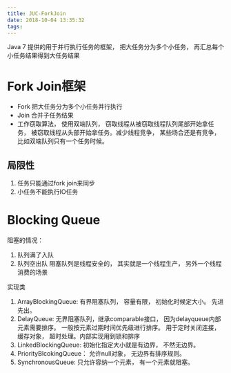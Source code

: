 ```yaml
---
title: JUC-ForkJoin
date: 2018-10-04 13:35:32
tags:
---
```


Java 7 提供的用于并行执行任务的框架， 把大任务分为多个小任务， 再汇总每个小任务结果得到大任务结果

# Fork Join框架 
* Fork 把大任务分为多个小任务并行执行
* Join 合并子任务结果
* 工作窃取算法， 使用双端队列， 窃取线程从被窃取线程队列尾部开始拿任务， 被窃取线程从头部开始拿任务。减少线程竞争， 某些场合还是有竞争， 比如双端队列只有一个任务时候。

## 局限性

1. 任务只能通过fork join来同步
2. 小任务不能执行IO任务

# Blocking Queue

阻塞的情况：
1. 队列满了入队
2. 队列空出队
阻塞队列是线程安全的， 其实就是一个线程生产， 另外一个线程消费的场景

实现类
1. ArrayBlockingQueue: 有界阻塞队列， 容量有限， 初始化时候定大小。 先进先出。
2. DelayQueue: 无界阻塞队列，继承comparable接口， 因为delayqueue内部元素需要排序。 一般按元素过期时间优先级进行排序。 用于定时关闭连接， 缓存对象， 超时处理。内部实现用到锁和排序
3. LinkedBlockingQueue: 初始化指定大小就是有边界， 不然无边界。 
4. PriorityBlcokingQueue： 允许null对象， 无边界有排序规则。
5. SynchronousQueue: 只允许容纳一个元素， 有一个元素就阻塞。


